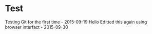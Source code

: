 # Test
Testing Git for the first time - 2015-09-19
Hello
Editted this again using browser interfact - 2015-09-30
